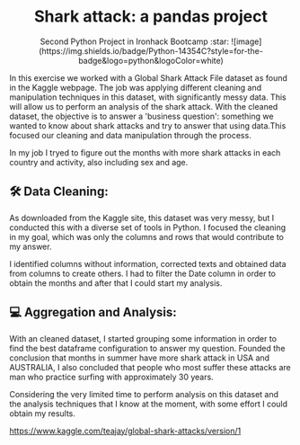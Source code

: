 <h1 align="center">Shark attack: a pandas project</h1>

<p align="center"> Second Python Project in Ironhack Bootcamp :star:
</h1>
![image](https://img.shields.io/badge/Python-14354C?style=for-the-badge&logo=python&logoColor=white)

In this exercise we worked with a Global Shark Attack File dataset as found in the Kaggle webpage. The job was applying different cleaning and manipulation techniques in this dataset, with significantly messy data. This will allow us to perform an analysis of the shark attack. With the cleaned dataset, the objective is to answer a 'business question': something we wanted to know about shark attacks and try to answer that using data.This focused
our cleaning and data manipulation through the process.

In my job I tryed to figure out the months with more shark attacks in each country and activity, also including sex and age.

## 🛠 Data Cleaning:

As downloaded from the Kaggle site, this dataset was very messy, but  I conducted this with a diverse set of tools in Python. I focused the cleaning in my goal, which was only the columns and rows that would contribute to my answer.

I identified columns without information, corrected texts and obtained data from columns to create others. I had to filter the Date column in order to obtain the months and after that I could start my analysis.

##  💻 Aggregation and Analysis:

With an cleaned dataset, I started grouping some information in order to find the best dataframe configuration to answer my question. Founded the conclusion that months in summer have more shark attack in USA and AUSTRALIA, I also concluded that people who most suffer these attacks are man who practice surfing with approximately 30 years. 

Considering the very limited time to perform analysis on this dataset and the analysis techniques that I know at the moment, with some effort I could obtain my results. 

https://www.kaggle.com/teajay/global-shark-attacks/version/1

